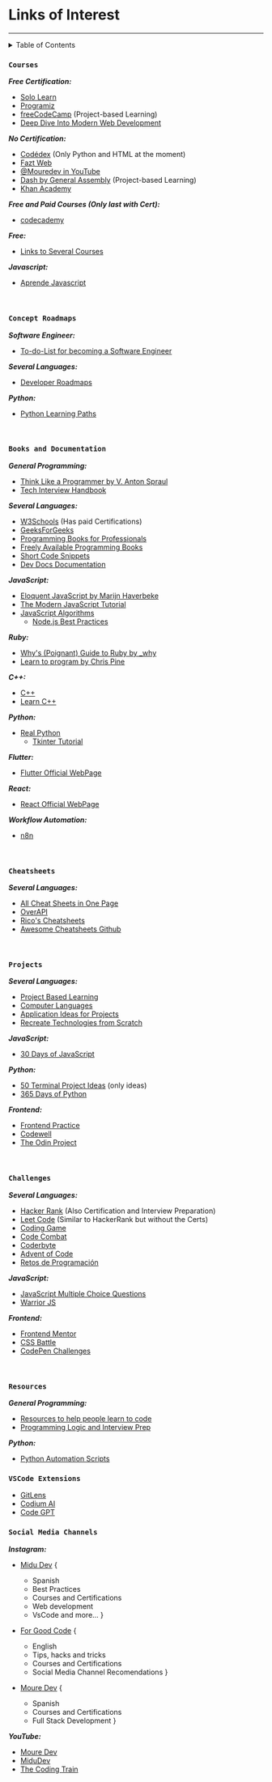# Links of Interest
---

<details>
<summary>Table of Contents</summary>

1. [Courses](#courses)
1. [Concept Roadmaps](#concept-roadmaps)
1. [Books & Docs](#books-and-documentation)
1. [Cheatsheets](#cheatsheets)
1. [Projects](#projects)
1. [Challenges](#challenges)
1. [Resources](#resources)
1. [VSCode Extensions](#vscode-extensions)
1. [Social Media Channels](#social-media-channels)

</details>



### `Courses`

***Free Certification:***
- [Solo Learn](https://www.sololearn.com)
- [Programiz](https://www.programiz.com)
- [freeCodeCamp](https://www.freecodecamp.org) (Project-based Learning)
- [Deep Dive Into Modern Web Development](https://fullstackopen.com/en/)

***No Certification:***
- [Codédex](https://www.codedex.io) (Only Python and HTML at the moment)
- [Fazt Web](https://www.faztweb.com)
- [@Mouredev in YouTube](https://www.youtube.com/@mouredev)
- [Dash by General Assembly](https://dash.generalassemb.ly) (Project-based Learning)
- [Khan Academy](https://www.khanacademy.org/computing)

***Free and Paid Courses (Only last with Cert):***
- [codecademy](https://www.codecademy.com)

***Free:***
- [Links to Several Courses](https://laprovittera.com/certificaciones-y-cursos-gratuitos-en-ciberseguridad/#Programacion)

***Javascript:***
- [Aprende Javascript](https://www.aprendejavascript.dev)

<br>

### `Concept Roadmaps`
***Software Engineer:***
- [To-do-List for becoming a Software Engineer](https://github.com/jwasham/coding-interview-university)

***Several Languages:***
- [Developer Roadmaps](https://roadmap.sh)

***Python:***
- [Python Learning Paths](https://realpython.com/learning-paths/)

<br>

### `Books and Documentation`
***General Programming:***
- [Think Like a Programmer by V. Anton Spraul](http://www.r-5.org/files/books/computers/overviews/patterns/V_Anton_Spraul-Think_Like_a_Programmer-EN.pdf)
- [Tech Interview Handbook](https://www.techinterviewhandbook.org)

***Several Languages:***
- [W3Schools](https://www.w3schools.com) (Has paid Certifications)
- [GeeksForGeeks](https://www.geeksforgeeks.org)
- [Programming Books for Professionals](https://books.goalkicker.com)
- [Freely Available Programming Books](https://github.com/EbookFoundation/free-programming-books)
- [Short Code Snippets](https://www.30secondsofcode.org)
- [Dev Docs Documentation](https://devdocs.io)

***JavaScript:***
- [Eloquent JavaScript by Marijn Haverbeke](www.eloquentjavascript.net)
- [The Modern JavaScript Tutorial](https://www.javascript.info)
- [JavaScript Algorithms](https://github.com/trekhleb/javascript-algorithms)
    - [Node.js Best Practices](https://github.com/goldbergyoni/nodebestpractices)

***Ruby:***
- [Why's (Poignant) Guide to Ruby by _why](https://poignant.guide)
- [Learn to program by Chris Pine](https://pine.fm/LearnToProgram/)

***C++:***
- [C++](https://www.cplusplus.com)
- [Learn C++](https://www.learncpp.com)

***Python:***
- [Real Python](https://www.realpython.com)
    - [Tkinter Tutorial](https://www.pythontutorial.net/tkinter/)

***Flutter:***
- [Flutter Official WebPage](https://www.flutter.dev)

***React:***
- [React Official WebPage](https://react.dev)

***Workflow Automation:***
- [n8n](https://docs.n8n.io/courses/level-one/)

<br>

### `Cheatsheets`
***Several Languages:***
- [All Cheat Sheets in One Page](http://www.cheat-sheets.org)
- [OverAPI](https://overapi.com)
- [Rico's Cheatsheets](https://devhints.io)
- [Awesome Cheatsheets Github](https://lecoupa.github.io/awesome-cheatsheets/)

<br>

### `Projects`
***Several Languages:***
- [Project Based Learning](https://github.com/practical-tutorials/project-based-learning)
- [Computer Languages](https://www.clcoding.com)
- [Application Ideas for Projects](https://github.com/florinpop17/app-ideas)
- [Recreate Technologies from Scratch](https://github.com/codecrafters-io/build-your-own-x)

***JavaScript:***
- [30 Days of JavaScript](https://www.javascript30.com)

***Python:***
- [50 Terminal Project Ideas](https://www.codedex.io/projects/50-terminal-project-ideas-using-python) (only ideas)
- [365 Days of Python](https://www.youtube.com/playlist?list=PLeLGx0BaYD6Zr_3ReRhyZHLoO35uEVmcJ)

***Frontend:***
- [Frontend Practice](https://www.frontendpractice.com/projects)
- [Codewell](https://www.codewell.cc)
- [The Odin Project](https://www.theodinproject.com)

<br>

### `Challenges`
***Several Languages:***
- [Hacker Rank](https://www.hackerrank.com) (Also Certification and Interview Preparation)
- [Leet Code](https://leetcode.com/explore/) (Similar to HackerRank but without the Certs)
- [Coding Game](https://www.codingame.com)
- [Code Combat](https://codecombat.com)
- [Coderbyte](https://coderbyte.com/developers)
- [Advent of Code](https://adventofcode.com)
- [Retos de Programación](https://retosdeprogramacion.com)

***JavaScript:***
- [JavaScript Multiple Choice Questions](https://github.com/lydiahallie/javascript-questions)
- [Warrior JS](https://warriorjs.com)

***Frontend:***
- [Frontend Mentor](https://www.frontendmentor.io)
- [CSS Battle](https://cssbattle.dev)
- [CodePen Challenges](https://codepen.io/challenges)

<br>

### `Resources`
***General Programming:***
- [Resources to help people learn to code](https://github.com/collections/learn-to-code)
- [Programming Logic and Interview Prep](https://codesignal.com/developers/)

***Python:***
- [Python Automation Scripts](https://www.freecodecamp.org/news/python-automation-scripts/)

### `VSCode Extensions`
- [GitLens](https://marketplace.visualstudio.com/items?itemName=eamodio.gitlens)
- [Codium AI](https://marketplace.visualstudio.com/items?itemName=Codium.codium)
- [Code GPT](https://marketplace.visualstudio.com/items?itemName=DanielSanMedium.dscodegpt)

### `Social Media Channels`
***Instagram:***
- [Midu Dev](https://www.instagram.com/midu.dev/) {
    - Spanish
    - Best Practices
    - Courses and Certifications
    - Web development
    - VsCode and more...
}

- [For Good Code](https://www.instagram.com/forgoodcode/) {
    - English
    - Tips, hacks and tricks
    - Courses and Certifications
    - Social Media Channel Recomendations
}

- [Moure Dev](https://www.instagram.com/mouredev/) {
    - Spanish
    - Courses and Certifications
    - Full Stack Development
}

***YouTube:***
- [Moure Dev](https://www.youtube.com/@mouredev)
- [MiduDev](www.youtube.com/@midudev)
- [The Coding Train](https://www.youtube.com/@TheCodingTrain)
